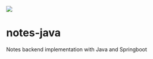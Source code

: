 ![](https://github.com/greenfrogab/notes-java/workflows/Notes/badge.svg)


# notes-java
Notes backend implementation with Java and Springboot
